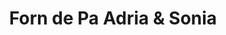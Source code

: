 ---
title: "Forn de Pa Adria & Sonia"
url: /vilanova-de-la-barca/forn-de-pa-adria-y-sonia/
shop: panadería
---